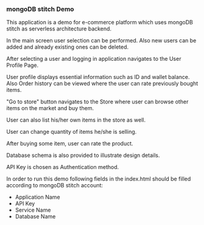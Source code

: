
### mongoDB stitch Demo

This application is a demo for e-commerce platform which uses mongoDB stitch as serverless architecture backend.

In the main screen user selection can be performed. Also new users can be added and already existing ones can be deleted.

After selecting a user and logging in application navigates to the User Profile Page.

User profile displays essential information such as ID and wallet balance. Also Order history can be viewed where the user can rate previously bought items.

"Go to store" button navigates to the Store where user can browse other items on the market and buy them.

User can also list his/her own items in the store as well.

User can change quantity of items he/she is selling.

After buying some item, user can rate the product.

Database schema is also provided to illustrate design details.

API Key is chosen as Authentication method.

In order to run this demo following fields in the index.html should be filled according to mongoDB stitch account:
- Application Name
- API Key
- Service Name
- Database Name
